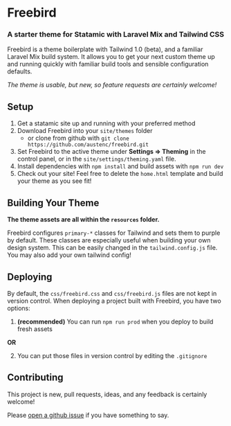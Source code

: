 # Freebird

### A starter theme for Statamic with Laravel Mix and Tailwind CSS

Freebird is a theme boilerplate with Tailwind 1.0 (beta), and a familiar Laravel Mix build system. 
It allows you to get your next custom theme up and running quickly with familiar build tools and 
sensible configuration defaults. 

*The theme is usable, but new, so feature requests are certainly welcome!*

## Setup

1. Get a statamic site up and running with your preferred method
2. Download Freebird into your `site/themes` folder
   - or clone from github with `git clone https://github.com/austenc/freebird.git`
3. Set Freebird to the active theme under **Settings => Theming** in the control panel, 
or in the `site/settings/theming.yaml` file. 
4. Install dependencies with `npm install` and build assets with `npm run dev`
5. Check out your site! Feel free to delete the `home.html` template and build your theme as you see fit!

## Building Your Theme

**The theme assets are all within the `resources` folder.**

Freebird configures `primary-*` classes for Tailwind and sets them to purple by default. These classes are especially useful when building your own design system. This can be easily changed in the `tailwind.config.js` file. You may also add your own tailwind config!

## Deploying

By default, the `css/freebird.css` and `css/freebird.js` files are not kept in version control. 
When deploying a project built with Freebird, you have two options:
    

1. **(recommended)** You can run `npm run prod` when you deploy to build fresh assets         

**OR**
    

2. You can put those files in version control by editing the `.gitignore`



## Contributing

This project is new, pull requests, ideas, and any feedback is certainly welcome!

Please [open a github issue](https://github.com/freebird/issues/new) if you have something to say.
